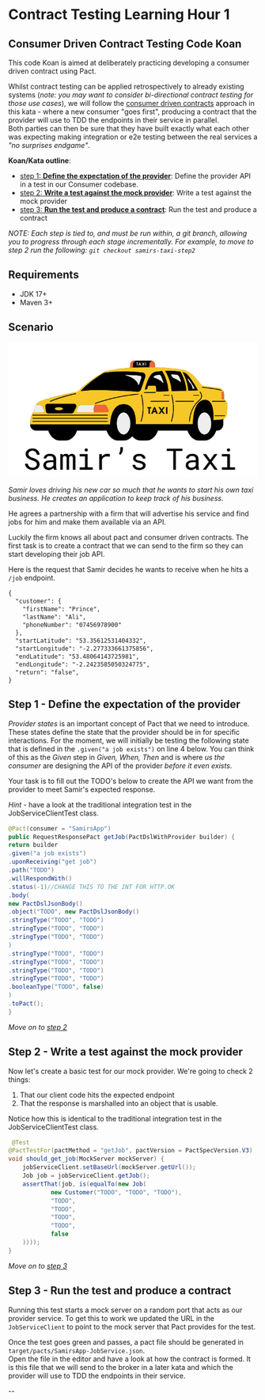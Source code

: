# Contract Testing Learning Hour 1

## Consumer Driven Contract Testing Code Koan

This code Koan is aimed at deliberately practicing developing a consumer driven contract using Pact.

Whilst contract testing can be applied retrospectively to already existing systems 
(*note: you may want to consider bi-directional contract testing for those use cases*), we will follow the 
[consumer driven contracts](https://martinfowler.com/articles/consumerDrivenContracts.html) approach in this kata - where a new consumer "goes first", producing 
a contract that the provider will use to TDD the endpoints in their service in parallel.  
Both parties can then be sure that they have built exactly what each other was expecting 
making integration or e2e testing between the real services a *"no surprises endgame"*.


**Koan/Kata outline**:

- [step 1: **Define the expectation of the provider**](https://github.com/jjwils/cdc-lh1-kata/tree/samirs-taxi-step1#step-1---define-the-expectation-of-the-provider): Define the provider API in a test in our Consumer codebase.
- [step 2: **Write a test against the mock provider**](https://github.com/jjwils/cdc-lh1-kata/tree/samirs-taxi-step2#step-2---write-a-test-against-the-mock-providers): Write a test against the mock provider
- [step 3: **Run the test and produce a contract**](https://github.com/jjwils/cdc-lh1-kata/tree/samirs-taxi-step-3#step-3---run-the-test-and-produce-a-contract): Run the test and produce a contract


_NOTE: Each step is tied to, and must be run within, a git branch, allowing you to progress through each stage incrementally. For example, to move to step 2 run the following: `git checkout samirs-taxi-step2`_

## Requirements

- JDK 17+
- Maven 3+

## Scenario

![](MarkDownImages/taxiImg.png)

*Samir loves driving his new car so much that he wants to start his own taxi business. He creates an application to keep track of his business.*

He agrees a partnership with a firm that will advertise his service and find jobs for him and make them available via an API.  

Luckily the firm knows all about pact and consumer driven contracts.
The first task is to create a contract that we can send to the firm so they can start developing their job API.

Here is the request that Samir decides he wants to receive when he hits a ```/job``` endpoint.
``` 
{
  "customer": {
    "firstName": "Prince",
    "lastName": "Ali",
    "phoneNumber": "07456978900"
  },
  "startLatitude": "53.35612531404332",
  "startLongitude": "-2.277333661375856",
  "endLatitude": "53.48064143725981",
  "endLongitude": "-2.2423585050324775",
  "return": "false",
}
```
## Step 1 - Define the expectation of the provider

*Provider states* is an important concept of Pact that we need to introduce. These states define the state that the provider should be in for specific interactions. For the moment, we will initially be testing the following state that 
is defined in the ```.given("a job exists")``` on line 4 below.
You can think of this as the *Given* step in *Given, When, Then* and is where *us the consumer* are designing the API of the provider *before it even exists*.

Your task is to fill out the TODO's below to create the API we want from the provider to meet Samir's expected response.

*Hint* - have a look at the traditional integration test in the JobServiceClientTest class.


```java
@Pact(consumer = "SamirsApp")
public RequestResponsePact getJob(PactDslWithProvider builder) {
return builder
.given("a job exists")
.uponReceiving("get job")
.path("TODO")
.willRespondWith()
.status(-1)//CHANGE THIS TO THE INT FOR HTTP.OK
.body(
new PactDslJsonBody()
.object("TODO", new PactDslJsonBody()
.stringType("TODO", "TODO")
.stringType("TODO", "TODO")
.stringType("TODO", "TODO")
)
.stringType("TODO", "TODO")
.stringType("TODO", "TODO")
.stringType("TODO", "TODO")
.stringType("TODO", "TODO")
.booleanType("TODO", false)
)
.toPact();
}
```

*Move on to [step 2](https://github.com/jjwils/cdc-lh1-kata/tree/samirs-taxi-step2#step-2---write-a-test-against-the-mock-providers)*

## Step 2 - Write a test against the mock provider

Now let's create a basic test for our mock provider. We're going to check 2 things:

1. That our client code hits the expected endpoint
1. That the response is marshalled into an object that is usable.

Notice how this is identical to the traditional integration test in the JobServiceClientTest class.


```java
 @Test
@PactTestFor(pactMethod = "getJob", pactVersion = PactSpecVersion.V3)
void should_get_job(MockServer mockServer) {
    jobServiceClient.setBaseUrl(mockServer.getUrl());
    Job job = jobServiceClient.getJob();
    assertThat(job, is(equalTo(new Job(
            new Customer("TODO", "TODO", "TODO"),
            "TODO",
            "TODO",
            "TODO",
            "TODO",
            false
    ))));
}
```


*Move on to [step 3](https://github.com/jjwils/cdc-lh1-kata/tree/samirs-taxi-step-3#step-3---run-the-test-and-produce-a-contract)*

## Step 3 - Run the test and produce a contract

Running this test starts a mock server on a random port that acts as our provider service. To get this to work we 
updated the URL in the `JobServiceClient` to point to the mock server that Pact provides for the test.

Once the test goes green and passes, a pact file should be generated in ```target/pacts/SamirsApp-JobService.json```.  
Open the file in the editor and have a look at how the contract is formed. It is this file that we will send to the 
broker in a later kata and which the provider will use to TDD the endpoints in their service.

--


